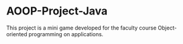# AOOP-Project-Java
This project is a mini game developed for the faculty course  Object-oriented programming on applications.
